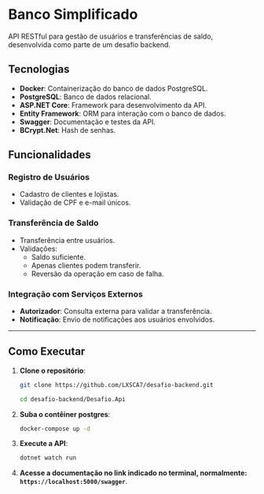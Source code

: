 # Banco Simplificado

API RESTful para gestão de usuários e transferências de saldo, desenvolvida como parte de um desafio backend.

## Tecnologias

- **Docker**: Containerização do banco de dados PostgreSQL.
- **PostgreSQL**: Banco de dados relacional.
- **ASP.NET Core**: Framework para desenvolvimento da API.
- **Entity Framework**: ORM para interação com o banco de dados.
- **Swagger**: Documentação e testes da API.
- **BCrypt.Net**: Hash de senhas.

## Funcionalidades

### Registro de Usuários
- Cadastro de clientes e lojistas.
- Validação de CPF e e-mail únicos.

### Transferência de Saldo
- Transferência entre usuários.
- Validações:
  - Saldo suficiente.
  - Apenas clientes podem transferir.
  - Reversão da operação em caso de falha.

### Integração com Serviços Externos
- **Autorizador**: Consulta externa para validar a transferência.
- **Notificação**: Envio de notificações aos usuários envolvidos.


---

## Como Executar

1. **Clone o repositório**:
   ```bash
   git clone https://github.com/LXSCA7/desafio-backend.git
   
   cd desafio-backend/Desafio.Api
   ```
   
2. **Suba o contêiner postgres**:
   ```bash
   docker-compose up -d
   ```

3. **Execute a API**:
   ```bash
   dotnet watch run
   ```

4. **Acesse a documentação no link indicado no terminal, normalmente: `https://localhost:5000/swagger`**.
